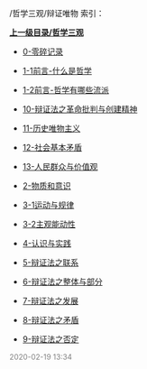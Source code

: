 /哲学三观/辩证唯物 索引：


**[上一级目录/哲学三观](/哲学三观/index.md)**

- [0-零碎记录](/哲学三观/辩证唯物/0-零碎记录.md)

- [1-1前言-什么是哲学](/哲学三观/辩证唯物/1-1前言-什么是哲学.md)

- [1-2前言-哲学有哪些流派](/哲学三观/辩证唯物/1-2前言-哲学有哪些流派.md)

- [10-辩证法之革命批判与创建精神](/哲学三观/辩证唯物/10-辩证法之革命批判与创建精神.md)

- [11-历史唯物主义](/哲学三观/辩证唯物/11-历史唯物主义.md)

- [12-社会基本矛盾](/哲学三观/辩证唯物/12-社会基本矛盾.md)

- [13-人民群众与价值观](/哲学三观/辩证唯物/13-人民群众与价值观.md)

- [2-物质和意识](/哲学三观/辩证唯物/2-物质和意识.md)

- [3-1运动与规律](/哲学三观/辩证唯物/3-1运动与规律.md)

- [3-2主观能动性](/哲学三观/辩证唯物/3-2主观能动性.md)

- [4-认识与实践](/哲学三观/辩证唯物/4-认识与实践.md)

- [5-辩证法之联系](/哲学三观/辩证唯物/5-辩证法之联系.md)

- [6-辩证法之整体与部分](/哲学三观/辩证唯物/6-辩证法之整体与部分.md)

- [7-辩证法之发展](/哲学三观/辩证唯物/7-辩证法之发展.md)

- [8-辩证法之矛盾](/哲学三观/辩证唯物/8-辩证法之矛盾.md)

- [9-辩证法之否定](/哲学三观/辩证唯物/9-辩证法之否定.md)


<font size=2 color='grey'> 2020-02-19 13:34 </font>
